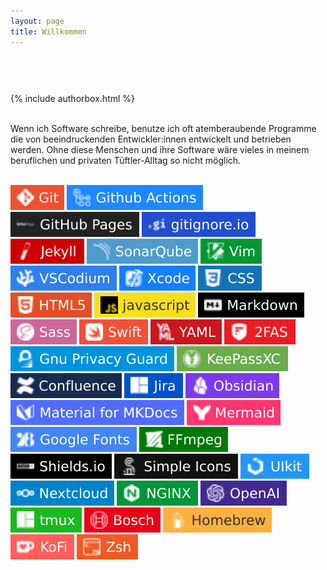 ```yaml
---
layout: page
title: Willkommen
---
```


<pre class="language-bash"><p class="code-animation" id="helloWorldAnimation"></p></pre>
<br />

{% include authorbox.html %}



<script>
    new TypeIt("#helloWorldAnimation", { 
    lifeLike: false, 
    speed: 0 
})
	.delete(180, {instant: true})
	.type("v")
	.pause(830)
	.type("i")
	.pause(42)
	.type("m")
	.pause(103)
	.type(" ")
	.pause(293)
	.type("h")
	.pause(78)
	.type("e")
	.pause(270)
	.type("l")
	.pause(136)
	.type("l")
	.pause(155)
	.type("o")
	.pause(249)
	.type(".")
	.pause(903)
	.type("s")
	.pause(110)
	.type("h")
	.pause(529)
	.break()
	.pause(1464)
	.type("e")
	.pause(75)
	.type("c")
	.pause(226)
	.type("h")
	.pause(44)
	.type("o")
	.pause(1531)
	.type(" ")
	.pause(350)
	.type('"')
	.pause(237)
	.type("H")
	.pause(301)
	.type("a")
	.pause(136)
	.type("l")
	.pause(124)
	.type("l")
	.pause(159)
	.type("o")
	.pause(79)
	.type(" ")
	.pause(459)
	.type("W")
	.pause(203)
	.type("e")
	.pause(88)
	.type("l")
	.pause(89)
	.type("t")
	.pause(318)
	.type("!")
	.pause(405)
	.type('"')
	.pause(484)
	.break()
	.pause(303)
	.type("e")
	.pause(112)
	.type("c")
	.pause(103)
	.type("h")
	.pause(90)
	.type("o")
	.pause(630)
	.type(" ")
	.pause(121)
	.type('"')
	.pause(297)
	.type("W")
	.pause(322)
	.type("i")
	.pause(204)
	.type("l")
	.pause(113)
	.type("l")
	.pause(145)
	.type("k")
	.pause(81)
	.type("o")
	.pause(205)
	.type("m")
	.pause(109)
	.type("m")
	.pause(80)
	.type("e")
	.pause(77)
	.type("n")
	.pause(83)
	.type(" ")
	.pause(63)
	.type("a")
	.pause(100)
	.type("u")
	.pause(90)
	.type("f")
	.pause(68)
	.type(" ")
	.pause(116)
	.type("m")
	.pause(188)
	.type("e")
	.pause(73)
	.type("i")
	.pause(74)
	.type("n")
	.pause(33)
	.type("e")
	.pause(80)
	.type("r")
	.pause(57)
	.type(" ")
	.pause(124)
	.type("W")
	.pause(98)
	.type("e")
	.pause(147)
	.type("b")
	.pause(259)
	.type("s")
	.pause(295)
	.type("e")
	.pause(99)
	.type("i")
	.pause(101)
	.type("t")
	.pause(56)
	.type("e")
	.pause(272)
	.type("!")
	.pause(178)
	.type('"')
	.pause(552)
	.break()
	.pause(585)
	.type("e")
	.pause(78)
	.type("c")
	.pause(114)
	.type("h")
	.pause(54)
	.type("o")
	.pause(204)
	.type(" ")
	.pause(178)
	.type('"')
	.pause(576)
	.type("S")
	.pause(282)
	.type("c")
	.pause(90)
	.type("h")
	.pause(90)
	.type("a")
	.pause(66)
	.type("u")
	.pause(112)
	.type("t")
	.pause(90)
	.type(" ")
	.pause(67)
	.type("e")
	.pause(104)
	.type("u")
	.pause(87)
	.type("c")
	.pause(68)
	.type("h")
	.pause(79)
	.type(" ")
	.pause(90)
	.type("g")
	.pause(66)
	.type("e")
	.pause(79)
	.type("r")
	.pause(91)
	.type("n")
	.pause(90)
	.type("e")
	.pause(56)
	.type(" ")
	.pause(170)
	.type("u")
	.pause(282)
	.type("m")
	.pause(462)
	.type(" ")
	.pause(178)
	.type("=")
	.pause(183)
	.type(")")
	.pause(494)
	.type('"')
	.pause(1026)
	.break()
	.pause(630)
	.type("e")
	.pause(137)
	.type("c")
	.pause(97)
	.type("h")
	.pause(87)
	.type("o")
	.pause(227)
	.type(" ")
	.pause(363)
	.type('"')
	.pause(395)
	.type("E")
	.pause(189)
	.type("u")
	.pause(112)
	.type("e")
	.pause(134)
	.type("r")
	.pause(96)
	.type(" ")
	.pause(109)
	.type("F")
	.pause(189)
	.type("l")
	.pause(147)
	.type("o")
	.pause(225)
	.type('"')
	.pause(1318)
	.delete(1)
	.pause(373)
	.type("!")
	.pause(471)
	.type('"')
	.pause(1033)
	.break()
	.pause(901)
	.type(":")
	.pause(336)
	.type("w")
	.pause(135)
	.type("q")
	.pause(1209)
	.type("!")
	.pause(875)
	.break()
	.pause(878)
	.type("c")
	.pause(180)
	.type("h")
	.pause(292)
	.type("m")
	.pause(151)
	.type("o")
	.pause(728)
	.type("d")
	.pause(416)
	.type(" ")
	.pause(686)
	.type("+")
	.pause(211)
	.type("x")
	.pause(520)
	.type(" ")
	.pause(371)
	.type("h")
	.pause(165)
	.type("e")
	.pause(130)
	.type("l")
	.pause(166)
	.type("l")
	.pause(141)
	.type("o")
	.pause(134)
	.type(".")
	.pause(219)
	.type("s")
	.pause(145)
	.type("h")
	.pause(711)
	.break()
	.pause(957)
	.type(".")
	.pause(427)
	.type("/")
	.pause(302)
	.type("h")
	.pause(201)
	.type("e")
	.pause(152)
	.type("l")
	.pause(146)
	.type("l")
	.pause(740)
	.type("o")
	.pause(303)
	.type(".")
	.pause(280)
	.type("s")
	.pause(178)
	.type("h")
	.go();
    </script>

<br />
Wenn ich Software schreibe, benutze ich oft atemberaubende Programme die von beeindruckenden Entwickler:innen entwickelt und betrieben werden. Ohne diese Menschen und ihre Software wäre vieles in meinem beruflichen und privaten Tüftler-Alltag so nicht möglich.
<br /><br />
<p>
    <img class="badge" src="/assets/images/badges/GIT.svg" />
    <img class="badge" src="/assets/images/badges/GithubActions.svg" />
    <img class="badge" src="/assets/images/badges/GithubPages.svg" />
    <img class="badge" src="/assets/images/badges/gitignore.svg" />
    <img class="badge" src="/assets/images/badges/Jekyll.svg" />
    <img class="badge" src="/assets/images/badges/SonarQube.svg" />
    <img class="badge" src="/assets/images/badges/VIM.svg" />
    <img class="badge" src="/assets/images/badges/VSCodium.svg" />
    <img class="badge" src="/assets/images/badges/Xcode.svg" />
    <img class="badge" src="/assets/images/badges/CSS.svg" />
    <img class="badge" src="/assets/images/badges/HTML5.svg" />
    <img class="badge" src="/assets/images/badges/Javascript.svg" />
    <img class="badge" src="/assets/images/badges/Markdown.svg" />
    <img class="badge" src="/assets/images/badges/SASS.svg" />
    <img class="badge" src="/assets/images/badges/Swift.svg" />
    <img class="badge" src="/assets/images/badges/YAML.svg" />
    <img class="badge" src="/assets/images/badges/2fas.svg" />
    <img class="badge" src="/assets/images/badges/gpg.svg" />
    <img class="badge" src="/assets/images/badges/KeePassXC.svg" />
    <img class="badge" src="/assets/images/badges/Confluence.svg" />
    <img class="badge" src="/assets/images/badges/Jira.svg" />
    <img class="badge" src="/assets/images/badges/Obsidian.svg" />
    <img class="badge" src="/assets/images/badges/materialmkdocs.svg" />
    <img class="badge" src="/assets/images/badges/Mermaid.svg" />
    <img class="badge" src="/assets/images/badges/GoogleFonts.svg" />
    <img class="badge" src="/assets/images/badges/ffmpeg.svg" />
    <img class="badge" src="/assets/images/badges/shields.io.svg" />
    <img class="badge" src="/assets/images/badges/SimpleIcons.svg" />
    <img class="badge" src="/assets/images/badges/uikit.svg" />
    <img class="badge" src="/assets/images/badges/Nextcloud.svg" />
    <img class="badge" src="/assets/images/badges/NGINX.svg" />
    <img class="badge" src="/assets/images/badges/OpenAI.svg" />
    <img class="badge" src="/assets/images/badges/tmux.svg" />
    <img class="badge" src="/assets/images/badges/Bosch.svg" />
    <img class="badge" src="/assets/images/badges/Homebrew.svg" />
    <img class="badge" src="/assets/images/badges/KoFi.svg" />
    <img class="badge" src="/assets/images/badges/zsh.svg" />
</p>
